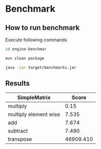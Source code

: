 # Benchmark

## How to run benchmark
Execute following commands
```bash
cd engine-benchmar
```
```bash
mvn clean package
```
```bash
java -jar target/benchmarks.jar
```
## Results
|SimpleMatrix          |Score    |
|----------------------|---------|
|multiply              |0.15     |
|multiply element wise |7.535    |
|add                   |7.674    |
|subtract              |7.490    |
|transpose             |46909.410|
